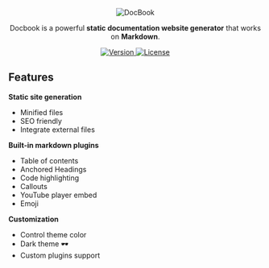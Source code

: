 <p align="center">
  <img src="https://docbook.netlify.com/img/logo.svg" alt="DocBook">
</p>

<p align="center">
  Docbook is a powerful <b>static documentation website generator</b> that works on <b>Markdown</b>.
</p>

<p align="center">
   <a href="https://www.npmjs.com/package/docbook">
    <img src="https://img.shields.io/npm/v/docbook.svg" alt="Version">
  </a>
  <a href="https://www.npmjs.com/package/docbook">
    <img src="https://img.shields.io/npm/l/docbook.svg" alt="License">
  </a>
</p>


## Features
**Static site generation**
- Minified files
- SEO friendly
- Integrate external files

**Built-in markdown plugins**
- Table of contents
- Anchored Headings
- Code highlighting
- Callouts
- YouTube player embed
- Emoji

**Customization**
- Control theme color
- Dark theme :dark_sunglasses:
- Custom plugins support